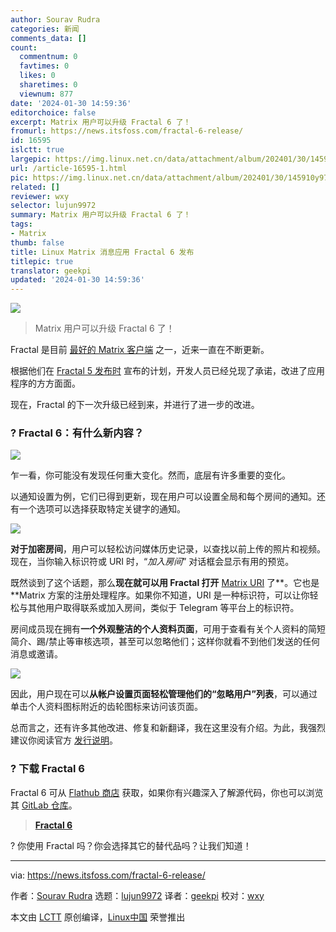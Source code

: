 ```yaml
---
author: Sourav Rudra
categories: 新闻
comments_data: []
count:
  commentnum: 0
  favtimes: 0
  likes: 0
  sharetimes: 0
  viewnum: 877
date: '2024-01-30 14:59:36'
editorchoice: false
excerpt: Matrix 用户可以升级 Fractal 6 了！
fromurl: https://news.itsfoss.com/fractal-6-release/
id: 16595
islctt: true
largepic: https://img.linux.net.cn/data/attachment/album/202401/30/145910y979e9x7x4er8s93.jpg
url: /article-16595-1.html
pic: https://img.linux.net.cn/data/attachment/album/202401/30/145910y979e9x7x4er8s93.jpg.thumb.jpg
related: []
reviewer: wxy
selector: lujun9972
summary: Matrix 用户可以升级 Fractal 6 了！
tags:
- Matrix
thumb: false
title: Linux Matrix 消息应用 Fractal 6 发布
titlepic: true
translator: geekpi
updated: '2024-01-30 14:59:36'
---
```


![](/data/attachment/album/202401/30/145910y979e9x7x4er8s93.jpg)



> 
> Matrix 用户可以升级 Fractal 6 了！
> 
> 
> 


Fractal 是目前 [最好的 Matrix 客户端](https://itsfoss.com/best-matrix-clients/) 之一，近来一直在不断更新。


根据他们在 [Fractal 5 发布时](https://news.itsfoss.com/fractal-5/) 宣布的计划，开发人员已经兑现了承诺，改进了应用程序的方方面面。


现在，Fractal 的下一次升级已经到来，并进行了进一步的改进。


### ? Fractal 6：有什么新内容？


![](/data/attachment/album/202401/30/145937scwsr378xjm3c6yr.png)


乍一看，你可能没有发现任何重大变化。然而，底层有许多重要的变化。


以通知设置为例，它们已得到更新，现在用户可以设置全局和每个房间的通知。还有一个选项可以选择获取特定关键字的通知。


![](/data/attachment/album/202401/30/145938dklw9yfwyw95dwwx.png)


**对于加密房间**，用户可以轻松访问媒体历史记录，以查找以前上传的照片和视频。现在，当你输入标识符或 URI 时，“*加入房间*” 对话框会显示有用的预览。


既然谈到了这个话题，那么**现在就可以用 Fractal 打开** [Matrix URI](https://matrix.org/blog/2021/04/23/this-week-in-matrix-2021-04-23/) 了\*\*。它也是\*\*Matrix 方案的注册处理程序。如果你不知道，URI 是一种标识符，可以让你轻松与其他用户取得联系或加入房间，类似于 Telegram 等平台上的标识符。


房间成员现在拥有**一个外观整洁的个人资料页面**，可用于查看有关个人资料的简短简介、踢/禁止等审核选项，甚至可以忽略他们；这样你就看不到他们发送的任何消息或邀请。


![](/data/attachment/album/202401/30/145938hk9vuxnpqrdwudzb.png)


因此，用户现在可以**从帐户设置页面轻松管理他们的“忽略用户”列表**，可以通过单击个人资料图标附近的齿轮图标来访问该页面。


总而言之，还有许多其他改进、修复和新翻译，我在这里没有介绍。为此，我强烈建议你阅读官方 [发行说明](https://gitlab.gnome.org/GNOME/fractal/-/releases/6)。


### ? 下载 Fractal 6


Fractal 6 可从 [Flathub 商店](https://flathub.org/apps/org.gnome.Fractal) 获取，如果你有兴趣深入了解源代码，你也可以浏览其 [GitLab 仓库](https://gitlab.gnome.org/GNOME/fractal)。



> 
> **[Fractal 6](https://flathub.org/apps/org.gnome.Fractal)**
> 
> 
> 


? 你使用 Fractal 吗？你会选择其它的替代品吗？让我们知道！




---


via: <https://news.itsfoss.com/fractal-6-release/>


作者：[Sourav Rudra](https://news.itsfoss.com/author/sourav/) 选题：[lujun9972](https://github.com/lujun9972) 译者：[geekpi](https://github.com/geekpi) 校对：[wxy](https://github.com/wxy)


本文由 [LCTT](https://github.com/LCTT/TranslateProject) 原创编译，[Linux中国](https://linux.cn/) 荣誉推出